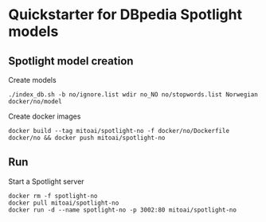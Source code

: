 Quickstarter for DBpedia Spotlight models
===================================================

## Spotlight model creation

Create models 

```
./index_db.sh -b no/ignore.list wdir no_NO no/stopwords.list Norwegian docker/no/model
```

Create docker images 

```
docker build --tag mitoai/spotlight-no -f docker/no/Dockerfile docker/no && docker push mitoai/spotlight-no
```

## Run 

Start a Spotlight server 

````
docker rm -f spotlight-no
docker pull mitoai/spotlight-no
docker run -d --name spotlight-no -p 3002:80 mitoai/spotlight-no
````
